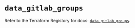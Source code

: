 # `data_gitlab_groups`

Refer to the Terraform Registory for docs: [`data_gitlab_groups`](https://registry.terraform.io/providers/gitlabhq/gitlab/16.7.0/docs/data-sources/groups).
